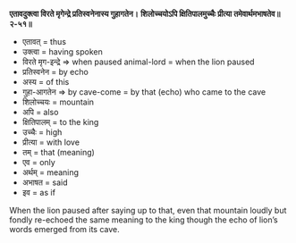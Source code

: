 **एतावदुक्त्वा विरते मृगेन्द्रे प्रतिस्वनेनास्य गुहागतेन।**
**शिलोच्चयोऽपि क्षितिपालमुच्चैः प्रीत्या तमेवार्थमभाषतेव॥२-५१॥**

-   एतावत् = thus
-   उक्त्वा = having spoken
-   विरते मृग-इन्द्रे => when paused animal-lord = when the lion paused
-   प्रतिस्वनेन = by echo
-   अस्य =  of this
-   गुहा-आगतेन => by cave-come = by that (echo) who came to the cave
-   शिलोच्चयः = mountain
-   अपि = also
-   क्षितिपालम् = to the king
-   उच्चैः = high
-   प्रीत्या = with love
-   तम् = that (meaning)
-   एव = only
-   अर्थम् = meaning
-   अभाषत = said
-   इव = as if

When the lion paused after saying up to that, even that mountain loudly but fondly re-echoed the same meaning to the king though the echo of lion’s words emerged from its cave.